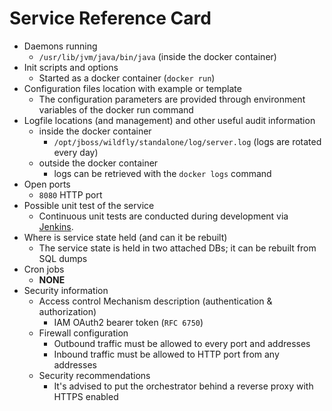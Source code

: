 # Service Reference Card

* Daemons running
  * `/usr/lib/jvm/java/bin/java` \(inside the docker container\)
* Init scripts and options
  * Started as a docker container \(`docker run`\)
* Configuration files location with example or template
  * The configuration parameters are provided through environment variables of the docker run command
* Logfile locations \(and management\) and other useful audit information
  * inside the docker container
    * `/opt/jboss/wildfly/standalone/log/server.log` \(logs are rotated every day\)
  * outside the docker container
    * logs can be retrieved with the `docker logs` command
* Open ports
  * `8080` HTTP port
* Possible unit test of the service
  * Continuous unit tests are conducted during development via [Jenkins](https://jenkins.indigo-datacloud.eu:8080/me/my-views/view/Orchestrator/job/orchestrator-unittest/).
* Where is service state held \(and can it be rebuilt\)
  * The service state is held in two attached DBs; it can be rebuilt from SQL dumps
* Cron jobs
  * **NONE**
* Security information
  * Access control Mechanism description \(authentication & authorization\)
    * IAM OAuth2 bearer token \(`RFC 6750`\)
  * Firewall configuration
    * Outbound traffic must be allowed to every port and addresses
    * Inbound traffic must be allowed to HTTP port from any addresses
  * Security recommendations
    * It's advised to put the orchestrator behind a reverse proxy with HTTPS enabled

